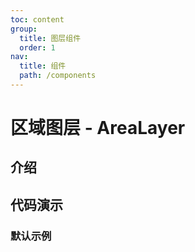 ```yaml
---
toc: content
group:
  title: 图层组件
  order: 1
nav:
  title: 组件
  path: /components
---
```


# 区域图层 - AreaLayer

## 介绍

## 代码演示

### 默认示例

<code src="./demo/default.tsx"></code>

<API></API>
